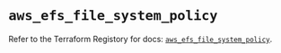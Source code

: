 # `aws_efs_file_system_policy`

Refer to the Terraform Registory for docs: [`aws_efs_file_system_policy`](https://www.terraform.io/docs/providers/aws/r/efs_file_system_policy).
